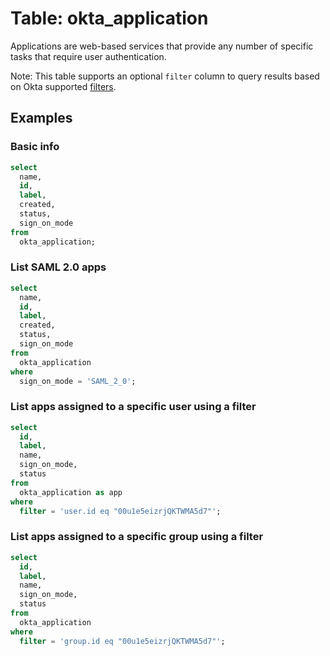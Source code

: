 # Table: okta_application

Applications are web-based services that provide any number of specific tasks that require user authentication.

Note: This table supports an optional `filter` column to query results based on Okta supported [filters](https://developer.okta.com/docs/reference/api/apps/#filters).

## Examples

### Basic info

```sql
select
  name,
  id,
  label,
  created,
  status,
  sign_on_mode
from
  okta_application;
```

### List SAML 2.0 apps

```sql
select
  name,
  id,
  label,
  created,
  status,
  sign_on_mode
from
  okta_application
where
  sign_on_mode = 'SAML_2_0';
```

### List apps assigned to a specific user using a filter

```sql
select
  id,
  label,
  name,
  sign_on_mode,
  status
from
  okta_application as app
where
  filter = 'user.id eq "00u1e5eizrjQKTWMA5d7"';
```

### List apps assigned to a specific group using a filter

```sql
select
  id,
  label,
  name,
  sign_on_mode,
  status
from
  okta_application
where
  filter = 'group.id eq "00u1e5eizrjQKTWMA5d7"';
```
